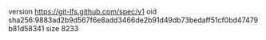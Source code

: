 version https://git-lfs.github.com/spec/v1
oid sha256:9883ad2b9d567f6e8add3466de2b91d49db73bedaff51cf0bd47479b81d58341
size 8233
